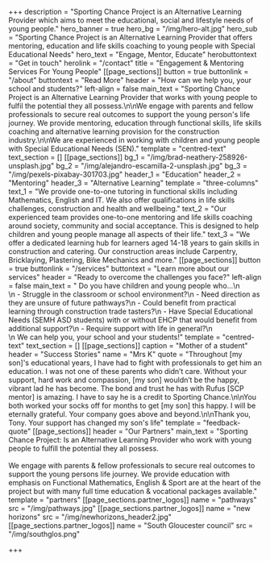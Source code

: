 +++
description = "Sporting Chance Project is an Alternative Learning Provider which aims to meet the educational, social and lifestyle needs of young people."
hero_banner = true
hero_bg = "/img/hero-alt.jpg"
hero_sub = "Sporting Chance Project is an Alternative Learning Provider that offers mentoring, education and life skills coaching to young people with Special Educational Needs"
hero_text = "Engage, Mentor, Educate"
herobuttontext = "Get in touch"
herolink = "/contact"
title = "Engagement & Mentoring Services For Young People"
[[page_sections]]
button = true
buttonlink = "/about"
buttontext = "Read More"
header = "How can we help you, your school and students?"
left-align = false
main_text = "Sporting Chance Project is an Alternative Learning Provider that works with young people to fulfil the potential they all possess.\n\nWe engage with parents and fellow professionals to secure real outcomes to support the young person's life journey. We provide mentoring, education through functional skills, life skills coaching and alternative learning provision for the construction industry.\n\nWe are experienced in working with children and young people with Special Educational Needs (SEN)."
template = "centred-text"
text_section = []
[[page_sections]]
bg_1 = "/img/brad-neathery-258926-unsplash.jpg"
bg_2 = "/img/alejandro-escamilla-2-unsplash.jpg"
bg_3 = "/img/pexels-pixabay-301703.jpg"
header_1 = "Education"
header_2 = "Mentoring"
header_3 = "Alternative Learning"
template = "three-columns"
text_1 = "We provide one-to-one tutoring in functional skills including Mathematics, English and IT. We also offer qualifications in life skills challenges, construction and health and wellbeing."
text_2 = "Our experienced team provides one-to-one mentoring and life skills coaching around society, community and social acceptance. This is designed to help children and young people manage all aspects of their life."
text_3 = "We offer a dedicated learning hub for learners aged 14-18 years to gain skills in construction and catering. Our construction areas include Carpentry, Bricklaying, Plastering, Bike Mechanics and more."
[[page_sections]]
button = true
buttonlink = "/services"
buttontext = "Learn more about our services"
header = "Ready to overcome the challenges you face?"
left-align = false
main_text = "    Do you have children and young people who...\n    <br>\n    - Struggle in the classroom or school environment?</li>\n    - Need direction as they are unsure of future pathways?</li>\n    - Could benefit from practical learning through construction trade tasters?</li>\n    - Have Special Educational Needs (SEMH ASD students) with or without EHCP that would benefit from additional support?</li>\n    - Require support with life in general?</li>\n    <br>\n    We can help you, your school and your students!"
template = "centred-text"
text_section = []
[[page_sections]]
caption = "Mother of a student"
header = "Success Stories"
name = "Mrs K"
quote = "Throughout [my son]'s educational years, I have had to fight with professionals to get him an education. I was not one of these parents who didn’t care. Without your support, hard work and compassion, [my son] wouldn’t be the happy, vibrant lad he has become. The bond and trust he has with Rufus [SCP mentor] is amazing. I have to say he is a credit to Sporting Chance.\n\nYou both worked your socks off for months to get [my son] this happy.  I will be eternally grateful. Your company goes above and beyond.\n\nThank you, Tony. Your support has changed my son's life"
template = "feedback-quote"
[[page_sections]]
header = "Our Partners"
main_text = "Sporting Chance Project: Is an Alternative Learning Provider who work with young people to fulfill the potential they all possess. <br/> <br/> We engage with parents & fellow professionals to secure real outcomes to support the young persons life journey.  We provide education with emphasis on Functional Mathematics, English & Sport are at the heart of the project but with many full time education & vocational packages available."
template = "partners"
[[page_sections.partner_logos]]
name = "pathways"
src = "/img/pathways.jpg"
[[page_sections.partner_logos]]
name = "new horizons"
src = "/img/newhorizons_header2.jpg"
[[page_sections.partner_logos]]
name = "South Gloucester council"
src = "/img/southglos.png"

+++

